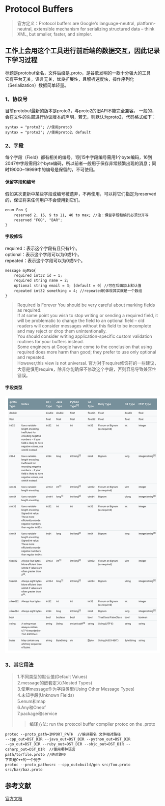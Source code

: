 # Protocol Buffers
> 官方定义：Protocol buffers are Google's language-neutral, platform-neutral, extensible mechanism for serializing structured data – think XML, but smaller, faster, and simpler. 
## 工作上会用这个工具进行前后端的数据交互，因此记录下学习过程
标题是protobuf全名，文件后缀是.proto，是谷歌发明的一款十分强大的工具  
它有平台无关，语言无关，优良扩展性，且解析速度快，操作序列化（Serialization）数据简单轻量。  
    
### 1、协议号
目前protobuf最新的版本是proto3，与proto2的旧API不能完全兼容。
一般的，会在文件的头部进行协议版本的声明，若无，则默认为proto2，代码格式如下：  
```
syntax = "proto3"; //使用proto3
syntax = "proto2"; //使用proto2，default
```
### 2、字段
每个字段（Field）都有相关的编号，1到15中字段编号需用1个byte编码，16到2047中字段需用2个byte编码，所以前者一般用于保存非常频繁出现的消息；同时19000~19999中的编号是保留的，不可使用。  
#### 保留字段和编号  
假如某次更新中某些字段或编号被遗弃，不再使用，可以将它们指定为reserved的，保证将来任何用户不会使用到它们。  
```
enum Foo {
    reserved 2, 15, 9 to 11, 40 to max; //注：保留字段和编码必须分开写
    reserved "FOO", "BAR";
}
```
#### 字段修饰  
required：表示这个字段有且只有1个。  
optional：表示这个字段可以为0或1个。  
repeated：表示这个字段可以为0或N个。
```
message myMSG{
    required int32 id = 1;
    required string name = 2;
    optional string email = 3; [default = 0] //可在后面加上默认值
    repeated int32 something = 4; //repeated的体现其实就是一个数组
}
```
> Required Is Forever You should be very careful about marking fields as required.   
If at some point you wish to stop writing or sending a required field, it will be problematic to change the field to an optional field – old readers will consider messages without this field to be incomplete and may reject or drop them unintentionally.   
You should consider writing application-specific custom validation routines for your buffers instead.   
Some engineers at Google have come to the conclusion that using required does more harm than good; they prefer to use only optional and repeated.   
However,this view is not universal.
官方对于require修饰符的一些建议，大意是慎用require，除非你能确保不修改这个字段，否则容易导致兼容性错误。
#### 字段类型
![proto](https://raw.githubusercontent.com/LuciferLau/Skills/master/pic/proto.png)
### 3、其它用法
> 1.不同类型的默认值(Default Values)  
> 2.message的嵌套定义(Nested Types)  
> 3.使用message作为字段类型(Using Other Message Types)  
> 4.未知字段(Unknown Fields)  
> 5.enum和map  
> 6.Any和Oneof  
> 7.package和service  
>> 编译方法: run the protocol buffer compiler protoc on the .proto   
```
protoc --proto_path=IMPORT_PATH  //编译器名 文件相对路径
--cpp_out=DST_DIR --java_out=DST_DIR --python_out=DST_DIR  
--go_out=DST_DIR --ruby_out=DST_DIR --objc_out=DST_DIR --csharp_out=DST_DIR  //使用哪种语言
path/to/file.proto //绝对路径
下面是C++的一个例子
protoc --proto_path=src --cpp_out=build/gen src/foo.proto src/bar/baz.proto
```
## 参考文献
[官方文档](https://developers.google.com/protocol-buffers/docs/proto3)
